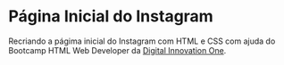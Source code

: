 # Página Inicial do Instagram

Recriando a págima inicial do Instagram com HTML e CSS com ajuda do Bootcamp HTML Web Developer da [Digital Innovation One](https://digitalinnovation.one/).
